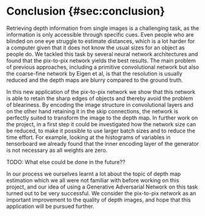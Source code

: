 # Conclusion  {#sec:conclusion}

Retrieving depth information from single images is a challenging task, as the information is only accessible through specific cues. Even people who are blinded on one eye struggle to estimate distances, which is a lot harder for a computer given that it does not know the usual sizes for an object as people do. We tackled this task by several neural network architectures and found that the pix-to-pix network yields the best results. The main problem of previous approaches, including a primitive convolutional network but also the coarse-fine network by Eigen et al, is that the resolution is usually reduced and the depth maps are blurry compared to the ground truth. 

In this new application of the pix-to-pix network we show that this network is able to retain the sharp edges of objects and thereby avoid the problem of bleariness. By encoding the image structure in convolutional layers and on the other hand retaining it in the skip connections, the network is perfectly suited to transform the image to the depth map. In further work on the project, in a first step it could be investigated how the network size can be reduced, to make it possible to use larger batch sizes and to reduce the time effort. For example, looking at the histograms of variables in tensorboard we already found that the inner encoding layer of the generator is not necessary as all weights are zero. 

TODO: What else could be done in the future??

In our process we ourselves learnt a lot about the topic of depth map estimation which we all were not familiar with before working on this project, and our idea of using a Generative Adversarial Network on this task turned out to be very successful. We consider the pix-to-pix network as an important improvement to the quality of depth images, and hope that this application will be pursued further. 
